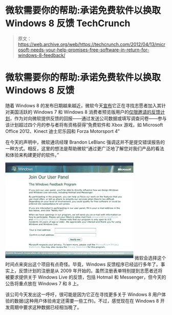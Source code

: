 # 微软需要你的帮助:承诺免费软件以换取 Windows 8 反馈 TechCrunch

> 原文：<https://web.archive.org/web/https://techcrunch.com/2012/04/13/microsoft-needs-your-help-promises-free-software-in-return-for-windows-8-feedback/>

# 微软需要你的帮助:承诺免费软件以换取 Windows 8 反馈

随着 Windows 8 的发布日期越来越近，微软今天[宣布](https://web.archive.org/web/20221208111332/http://windowsteamblog.com/windows/b/windowsexperience/archive/2012/04/13/the-windows-feedback-program.aspx)它正在寻找志愿者加入其针对美国活跃的 Windows 7 和 Windows 8 消费者预览版用户的[仅限邀请的反馈计划](https://web.archive.org/web/20221208111332/http://wfp.microsoft.com/signup.aspx)，作为对向微软提供反馈的回报——通过发送公司数据或填写调查问卷——参与该计划超过四个月的参与者将有资格获得“免费软件和 Xbox 游戏，如 Microsoft Office 2012、Kinect 迪士尼乐园和 Forza Motorsport 4”

在今天的声明中，微软通讯经理 Brandon LeBlanc 强调这并不是提交错误报告的一种方式。相反，这里的想法是帮助微软“通过更广泛地了解您对我们产品的看法和体验来构建更好的软件。”

[![](img/460381bb42e4c5a460bede979565f756.png "Join Our User Panel")](https://web.archive.org/web/20221208111332/https://beta.techcrunch.com/2012/04/13/microsoft-needs-your-help-promises-free-software-in-return-for-windows-8-feedback/join-our-user-panel/) 微软会选择这个时间点来突出这个项目有点奇怪。毕竟，Windows 反馈程序已经运行多年了。事实上，反馈计划的注册是从 2009 年开始的。虽然注册表单特别提到志愿者还将被要求提供关于 Windows Live 的反馈，包括 Hotmail 和 Messenger，但今天的公告将重点放在 Windows 7 和 8 上。

该公司今天发出这一呼吁，很可能是因为它正在寻找更多关于 Windows 8 用户体验的数据(这种用户体验肯定还需要一些工作)。不过，感觉现在在 Windows 8 开发周期中要求这种数据已经相当晚了。